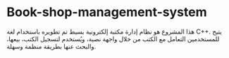 # Book-shop-management-system
هذا المشروع هو نظام إدارة مكتبة إلكترونية بسيط تم تطويره باستخدام لغة C++. يتيح للمستخدمين التعامل مع الكتب من خلال واجهة نصية، ويُستخدم لتسجيل الكتب، بيعها، والبحث عنها بطريقة منظمة وسهلة.
